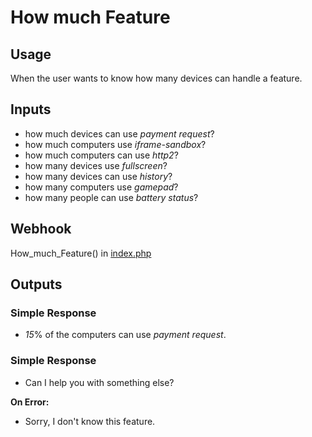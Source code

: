 # How much Feature
## Usage
When the user wants to know how many devices can handle a feature.
## Inputs
* how much devices can use _payment request_?
* how much computers use _iframe-sandbox_?
* how much computers can use _http2_?
* how many devices use _fullscreen_?
* how many devices can use _history_?
* how many computers use _gamepad_?
* how many people can use _battery status_?
## Webhook
How_much_Feature() in [index.php](../index.php)
## Outputs
### Simple Response
* _15_% of the computers can use _payment request_.
### Simple Response
* Can I help you with something else?


**On Error:**

* Sorry, I don't know this feature.